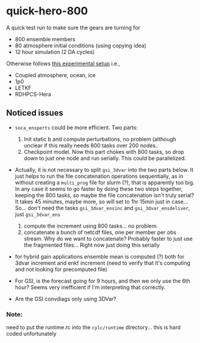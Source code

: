 # quick-hero-800

A quick test run to make sure the gears are turning for

- 800 ensemble members
- 80 atmosphere initial conditions (using copying idea)
- 12 hour simulation (2 DA cycles)


Otherwise follows [this experimental
setup](https://github.com/NOAA-PSL/UFS-RNR/blob/develop/cylc/experiments/RDHPCS-Hera.LETKF_HYBGAIN.1p0.coupled.yaml)
i.e.,
- Coupled atmosphere, ocean, ice
- 1p0
- LETKF
- RDHPCS-Hera

## Noticed issues

- `soca_ensperts` could be more efficient. Two parts:
    1. Init static b and compute perturbations, no problem (although unclear if
       this really needs 800 tasks over 200 nodes..
    2. Checkpoint model. Now this part chokes with 800 tasks, so drop down to
       just one node and run serially. This could be parallelized.

- Actually, it is not necessary to split `gsi_3dvar` into the two parts below.
  It just helps to run the file concatenation operations sequentially, as in
  without creating a `multi_prog` file for slurm (?), that is apparently too
  big.
  In any case it seems to go faster by doing these two steps together, keeping
  the 800 tasks, so maybe the file concatenation isn't truly serial? It takes
  45 minutes, maybe more, so will set to 1hr 15min just in case...
  So... don't need the tasks `gsi_3dvar_ensinc` and `gsi_3dvar_ensdeliver`, just
  `gsi_3dvar_ens`
    1. compute the increment using 800 tasks... no problem.
    2. concatenate a bunch of netcdf files, one per member per obs stream.
       Why do we want to concatenate? Probably faster to just use the fragmented
       files... Right now just doing this serially

- for hybrid gain applications ensemble mean is computed (?)
  both for 3dvar increment and enkf increment (need to verify that it's
  computing and not looking for precomputed file)

- For GSI, is the forecast going for 9 hours, and then we only use the 6th hour?
  Seems very inefficient if I'm interpreting that correctly.

- Are the GSI convdiags only using 3DVar?

### Note:
need to put the runtime.rc into the `cylc/runtime` directory... this is hard
coded unfortunately
